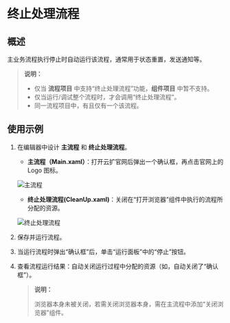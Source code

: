 # 终止处理流程

## 概述

主业务流程执行停止时自动运行该流程，通常用于状态重置，发送通知等。

> **说明：**
>
>- 仅当 **流程项目** 中支持“终止处理流程”功能，**组件项目** 中暂不支持。
>- 仅当运行/调试整个流程时，才会调用“终止处理流程”。
>- 同一流程项目中，有且仅有一个该流程。

## 使用示例

1. 在编辑器中设计 **主流程** 和 **终止处理流程**。

    - **主流程（Main.xaml）**：打开云扩官网后弹出一个确认框，再点击官网上的 Logo 图标。

    ![主流程](https://docimages.blob.core.chinacloudapi.cn/images/Studio/cleanup_main20210805.png)

    - **终止处理流程(CleanUp.xaml)**：关闭在“打开浏览器”组件中执行的流程所分配的资源。

    ![终止处理流程](https://docimages.blob.core.chinacloudapi.cn/images/Studio/cleanup20210805.png)

2. 保存并运行流程。
3. 当运行流程时弹出“确认框”后，单击“运行面板”中的“停止”按钮。
4. 查看流程运行结果：自动关闭运行过程中分配的资源（如，自动关闭了“确认框”）。

   > **说明：**
   >
   > 浏览器本身未被关闭，若需关闭浏览器本身，需在主流程中添加“关闭浏览器”组件。

